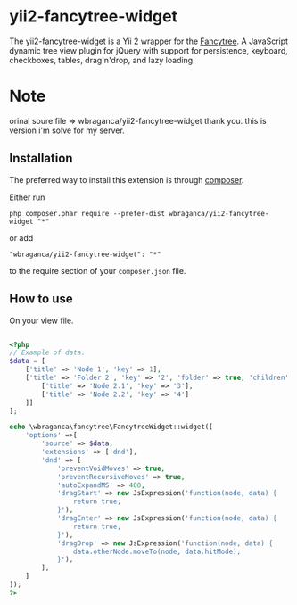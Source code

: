 yii2-fancytree-widget
=====================
The yii2-fancytree-widget is a Yii 2 wrapper for the [Fancytree](http://wwwendt.de/tech/fancytree/demo/). A JavaScript dynamic tree view plugin for jQuery with support for persistence, keyboard, checkboxes, tables, drag'n'drop, and lazy loading.

Note
======================
orinal soure file => wbraganca/yii2-fancytree-widget  thank you. 
this is version i'm solve for my server.

Installation
------------

The preferred way to install this extension is through [composer](http://getcomposer.org/download/).

Either run

```
php composer.phar require --prefer-dist wbraganca/yii2-fancytree-widget "*"
```

or add

```
"wbraganca/yii2-fancytree-widget": "*"
```

to the require section of your `composer.json` file.


How to use
----------

On your view file.

```php

<?php
// Example of data.
$data = [
	['title' => 'Node 1', 'key' => 1],
	['title' => 'Folder 2', 'key' => '2', 'folder' => true, 'children' => [
		['title' => 'Node 2.1', 'key' => '3'],
		['title' => 'Node 2.2', 'key' => '4']
	]]
];

echo \wbraganca\fancytree\FancytreeWidget::widget([
	'options' =>[
		'source' => $data,
		'extensions' => ['dnd'],
		'dnd' => [
			'preventVoidMoves' => true,
			'preventRecursiveMoves' => true,
			'autoExpandMS' => 400,
			'dragStart' => new JsExpression('function(node, data) {
				return true;
			}'),
			'dragEnter' => new JsExpression('function(node, data) {
				return true;
			}'),
			'dragDrop' => new JsExpression('function(node, data) {
				data.otherNode.moveTo(node, data.hitMode);
			}'),
		],
	]
]);
?>

```
